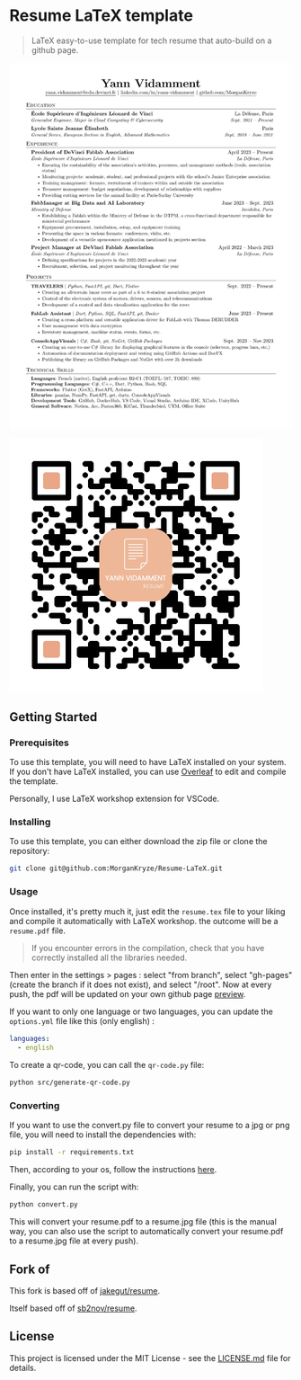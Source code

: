 # Resume LaTeX template

> LaTeX easy-to-use template for tech resume that auto-build on a github page.

![Resume Preview](src/resume-en/resume.jpg)

![Resume Preview](qr-code.png)

## Getting Started

### Prerequisites

To use this template, you will need to have LaTeX installed on your system. If you don't have LaTeX installed, you can use [Overleaf](https://www.overleaf.com/) to edit and compile the template.

Personally, I use LaTeX workshop extension for VSCode.

### Installing

To use this template, you can either download the zip file or clone the repository:

```bash
git clone git@github.com:MorganKryze/Resume-LaTeX.git
```

### Usage

Once installed, it's pretty much it, just edit the `resume.tex` file to your liking and compile it automatically with LaTeX workshop. the outcome will be a `resume.pdf` file.

> If you encounter errors in the compilation, check that you have correctly installed all the libraries needed.

Then enter in the settings > pages : select "from branch", select "gh-pages" (create the branch if it does not exist), and select "/root". Now at every push, the pdf will be updated on your own github page [preview](https://morgankryze.github.io/Resume-LaTeX/).

If you want to only one language or two languages, you can update the `options.yml` file like this (only english) :

```yml
languages:
  - english
```

To create a qr-code, you can call the `qr-code.py` file:

```bash
python src/generate-qr-code.py
```

### Converting

If you want to use the convert.py file to convert your resume to a jpg or png file, you will need to install the dependencies with:

```bash
pip install -r requirements.txt
```

Then, according to your os, follow the instructions [here](https://pypi.org/project/pdf2image/).

Finally, you can run the script with:

```bash
python convert.py
```

This will convert your resume.pdf to a resume.jpg file (this is the manual way, you can also use the script to automatically convert your resume.pdf to a resume.jpg file at every push).

## Fork of

This fork is based off of [jakegut/resume](https://github.com/jakegut/resume).

Itself based off of [sb2nov/resume](https://github.com/sb2nov/resume/).

## License

This project is licensed under the MIT License - see the [LICENSE.md](LICENSE) file for details.
